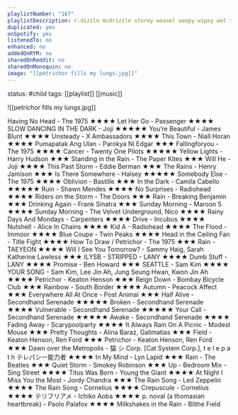 ```yaml
---
playlistNumber: "167"
playlistDescription: r.dizzle mcdrizzle stormy weasel weepy-wipey wet troposphere diesel a.k.a. the sky's crying again :^((((
duplicated: yes
onSpotify: yes
listenedTo: no
enhanced: no
addedOnRYM: no
sharedOnReddit: no
sharedOnMonoquin: no
image: "[[petrichor fills my lungs.jpg]]"
---
```

status: #child 
tags: [[playlist]] [[music]] 

![[petrichor fills my lungs.jpg]]

Having No Head - The 1975 ★★★★
Let Her Go - Passenger ★★★★
SLOW DANCING IN THE DARK - Joji ★★★★★
You’re Beautiful - James Blunt ★★★★
Unsteady - X Ambassadors ★★★★
This Town - Niall Horan ★★★★
Pumapatak Ang Ulan - Parokya Ni Edgar ★★★
Fallingforyou - The 1975 ★★★★
Cancer - Twenty One Pilots ★★★★★
Yellow Lights - Harry Hudson ★★★
Standing in the Rain - The Paper Kites ★★★
Will He - Joji ★★★★
This Past Storm - Eddie Berman ★★★
The Rains - Henry Jamison ★★★
Is There Somewhere - Halsey ★★★★★
Somebody Else - The 1975 ★★★★
Oblivion - Bastille ★★★
In the Dark - Camila Cabello ★★★★★
Ruin - Shawn Mendes ★★★★ 
No Surprises - Radiohead ★★★★
Riders on the Storm - The Doors ★★★
Rain - Breaking Benjamin ★★★
Drinking Again - Frank Sinatra ★★★
Sunday Morning - Maroon 5 ★★★★
Sunday Morning - The Velvet Underground, Nico ★★★★
Rainy Days And Mondays - Carpenters ★★★★
Drive - Incubus ★★★★
Nutshell - Alice In Chains ★★★★
Kid A - Radiohead ★★★★
The Flood - Immoor ★★★★
Blue Coupe - Twin Peaks ★★★★
Head in the Ceiling Fan - Title Fight ★★★★
How To Draw / Petrichor - The 1975 ★★★
Rain - TAEYEON ★★★★
Will I See You Tomorrow? - Sammy Haig, Sarah Katherine Lawless ★★★
ILYSB - STRIPPED - LANY ★★★★
Dumb Stuff - LANY ★★★★
Promise - Ben Howard ★★★
SEATTLE - Sam Kim ★★★★
YOUR SONG - Sam Kim, Lee Jin Ah, Jung Seung Hwan, Kwon Jin Ah ★★★★
Petrichor - Keaton Henson ★★★
Reign Down - Bombay Bicycle Club ★★★
Rainbow - South Border ★★★★
Autumn - Peacock Affect ★★★
Everywhere All At Once - Post Animal ★★★
Half Alive - Secondhand Serenade ★★★★★
Broken - Secondhand Serenade ★★★★
Vulnerable - Secondhand Serenade ★★★★★
Your Call - Secondhand Serenade ★★★★★
Awake - Secondhand Serenade ★★★★
Fading Away - Scarypoolparty ★★★★
It Always Rain On A Picnic - Modest Mouse ★★★
Pretty Thoughts - Alina Baraz, Galimatias ★★★
Field - Keaton Henson, Ren Ford ★★★
Petrichor - Keaton Henson, Ren Ford ★★★
Dawn over the Metropolis - 猫 シ Corp. [Cat System Corp.], t e l e p a t h テレパシー能力者 ★★★★
In My Mind - Lyn Lapid ★★★
Rain - The Beatles ★★★
Quiet Storm - Smokey Robinson ★★★
Up - Bedroom Mix - Sing Street ★★★★
Titus Was Born - Young the Giant ★★★★
At Night I Miss You the Most - Jordy Chandra ★★★
The Rain Song - Led Zeppelin ★★★★
The Rain Song - Cornelius ★★★★
Crepuscule - Cornelius ★★★★
テリフリアメ - Ichiko Aoba ★★★★
p. noval (a thomasian heartbreak) - Paolo Palafox ★★★★
Milkshakes in the Rain - Blithe Field

